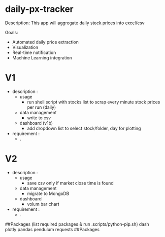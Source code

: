 # daily-px-tracker

Description: This app will aggregate daily stock prices into excel/csv

Goals:

- Automated daily price extraction
- Visualization
- Real-time notification
- Machine Learning integration

# V1

- description :
  - usage
    - run shell script with stocks list to scrap every minute stock prices per run (daily)
  - data management
    - write to csv
  - dashboard (v1b)
    - add dropdown list to select stock/folder, day for plotting
- requirement :
  - .

# V2

- description :
  - usage
    - save csv only if market close time is found
  - data management
    - migrate to MongoDB
  - dashboard
    - volum bar chart
- requirement :
  - .

##Packages (list required packages & run .scripts/python-pip.sh)
dash
plotly
pandas
pendulum
requests
##Packages

